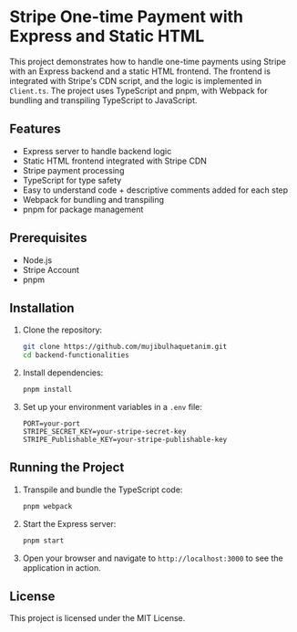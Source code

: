 # Stripe One-time Payment with Express and Static HTML

This project demonstrates how to handle one-time payments using Stripe with an Express backend and a static HTML frontend. The frontend is integrated with Stripe's CDN script, and the logic is implemented in `Client.ts`. The project uses TypeScript and pnpm, with Webpack for bundling and transpiling TypeScript to JavaScript.

## Features

- Express server to handle backend logic
- Static HTML frontend integrated with Stripe CDN
- Stripe payment processing
- TypeScript for type safety
- Easy to understand code + descriptive comments added for each step
- Webpack for bundling and transpiling
- pnpm for package management

## Prerequisites

- Node.js
- Stripe Account
- pnpm

## Installation

1. Clone the repository:

   ```bash
   git clone https://github.com/mujibulhaquetanim.git
   cd backend-functionalities
   ```

2. Install dependencies:

   ```bash
   pnpm install
   ```

3. Set up your environment variables in a `.env` file:

   ```env
   PORT=your-port
   STRIPE_SECRET_KEY=your-stripe-secret-key
   STRIPE_Publishable_KEY=your-stripe-publishable-key
   ```

## Running the Project

1. Transpile and bundle the TypeScript code:

   ```bash
   pnpm webpack
   ```

2. Start the Express server:

   ```bash
   pnpm start
   ```

3. Open your browser and navigate to `http://localhost:3000` to see the application in action.

## License

This project is licensed under the MIT License.
